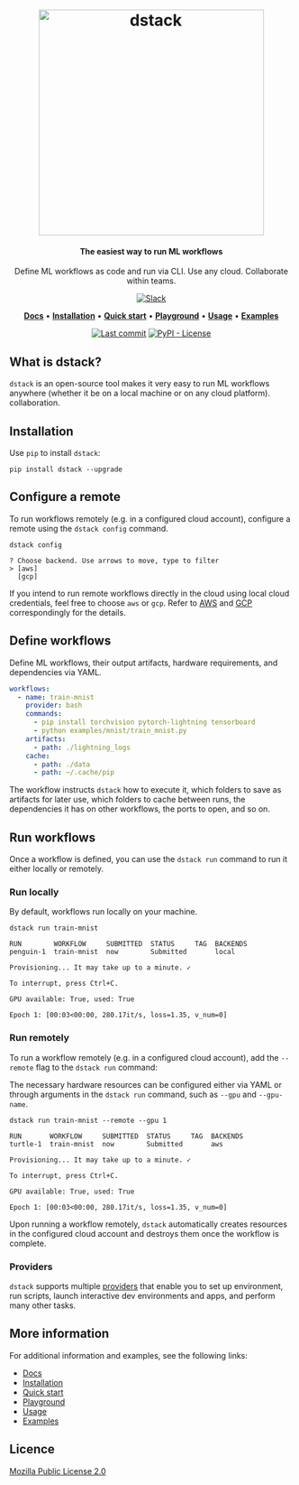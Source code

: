 <div align="center">
<h1 align="center">
  <a target="_blank" href="https://dstack.ai">
    <picture>
      <source media="(prefers-color-scheme: dark)" srcset="https://raw.githubusercontent.com/dstackai/dstack/master/docs/assets/logo-dark.svg"/>
      <img alt="dstack" src="https://raw.githubusercontent.com/dstackai/dstack/master/docs/assets/logo.svg" width="400px"/>
    </picture>
  </a>
</h1>

<h4 align="center">
The easiest way to run ML workflows
</h4>

<p align="center">
Define ML workflows as code and run via CLI. Use any cloud. Collaborate within teams. 
</p>

[![Slack](https://img.shields.io/badge/slack-join%20chat-blueviolet?logo=slack&style=for-the-badge)](https://join.slack.com/t/dstackai/shared_invite/zt-xdnsytie-D4qU9BvJP8vkbkHXdi6clQ)

<p align="center">
<a href="https://docs.dstack.ai" target="_blank"><b>Docs</b></a> • 
<a href="https://docs.dstack.ai/installation"><b>Installation</b></a> • 
<a href="https://docs.dstack.ai/quick-start"><b>Quick start</b></a> • 
<a href="https://docs.dstack.ai/playground" target="_blank"><b>Playground</b></a> •   
<a href="https://docs.dstack.ai/usage/hello-world" target="_blank"><b>Usage</b></a>  • 
<a href="https://docs.dstack.ai/examples/tensorboard" target="_blank"><b>Examples</b></a>
</p>

[![Last commit](https://img.shields.io/github/last-commit/dstackai/dstack)](https://github.com/dstackai/dstack/commits/)
[![PyPI - License](https://img.shields.io/pypi/l/dstack?style=flat&color=blue)](https://github.com/dstackai/dstack/blob/master/LICENSE.md)

</div>

## What is dstack?

`dstack` is an open-source tool makes it very easy to run ML workflows anywhere (whether it be on a local machine or on any cloud platform). collaboration.

## Installation

Use `pip` to install `dstack`:

```shell
pip install dstack --upgrade
```

## Configure a remote

To run workflows remotely (e.g. in a configured cloud account),
configure a remote using the `dstack config` command.

```shell
dstack config

? Choose backend. Use arrows to move, type to filter
> [aws]
  [gcp]
```

If you intend to run remote workflows directly in the cloud using local cloud credentials, 
feel free to choose `aws` or `gcp`. Refer to [AWS](#aws) and [GCP](#gcp) correspondingly for the details.

## Define workflows

Define ML workflows, their output artifacts, hardware requirements, and dependencies via YAML.

```yaml
workflows:
  - name: train-mnist
    provider: bash
    commands:
      - pip install torchvision pytorch-lightning tensorboard
      - python examples/mnist/train_mnist.py
    artifacts:
      - path: ./lightning_logs
    cache:
      - path: ./data
      - path: ~/.cache/pip
```

The workflow instructs `dstack` how to execute it, which folders to save as artifacts for later use, which folders to cache between
runs, the dependencies it has on other workflows, the ports to open, and so on.

## Run workflows

Once a workflow is defined, you can use the `dstack run` command to run it either locally or remotely. 

### Run locally

By default, workflows run locally on your machine.

```shell
dstack run train-mnist

RUN        WORKFLOW     SUBMITTED  STATUS     TAG  BACKENDS
penguin-1  train-mnist  now        Submitted       local

Provisioning... It may take up to a minute. ✓

To interrupt, press Ctrl+C.

GPU available: True, used: True

Epoch 1: [00:03<00:00, 280.17it/s, loss=1.35, v_num=0]
```

### Run remotely

To run a workflow remotely (e.g. in a configured cloud account), add the `--remote` flag to the `dstack run` command:

The necessary hardware resources can be configured either via YAML or through arguments in the `dstack run` command, such
as `--gpu` and `--gpu-name`.

```shell
dstack run train-mnist --remote --gpu 1

RUN       WORKFLOW     SUBMITTED  STATUS     TAG  BACKENDS
turtle-1  train-mnist  now        Submitted       aws

Provisioning... It may take up to a minute. ✓

To interrupt, press Ctrl+C.

GPU available: True, used: True

Epoch 1: [00:03<00:00, 280.17it/s, loss=1.35, v_num=0]
```

Upon running a workflow remotely, `dstack` automatically creates resources in the configured cloud account and destroys them
once the workflow is complete.

### Providers

`dstack` supports multiple [providers](https://docs.dstack.ai/usage/providers.md) that enable you to set up environment,
run scripts, launch interactive dev environments and apps, and perform many other tasks.

## More information

For additional information and examples, see the following links:

* [Docs](https://docs.dstack.ai/)
* [Installation](https://docs.dstack.ai/installation)
* [Quick start](https://docs.dstack.ai/quick-start)
* [Playground](https://github.com/dstackai/dstack-playground)
* [Usage](https://docs.dstack.ai/usage/hello-world)
* [Examples](https://docs.dstack.ai/examples/tensorboard)
 
##  Licence

[Mozilla Public License 2.0](LICENSE.md)
